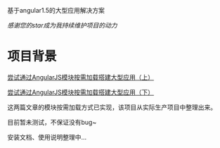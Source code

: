 基于angular1.5的大型应用解决方案

*感谢您的star成为我持续维护项目的动力*

# 项目背景

[尝试通过AngularJS模块按需加载搭建大型应用（上）](http://yalishizhude.github.io/2016/07/07/angular-large-1/)

[尝试通过AngularJS模块按需加载搭建大型应用（下）](http://yalishizhude.github.io/2016/07/14/angular-large-2/)

这两篇文章的模块按需加载方式已实现，该项目从实际生产项目中整理出来。

目前暂未测试，不保证没有bug~

安装文档、使用说明整理中...

